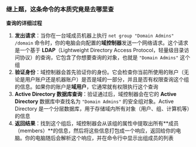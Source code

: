 ### 继上题，这条命令的本质究竟是去哪里查

**查询的详细过程**

1. **发出请求**：当你在一台域成员机器上执行 `net group "Domain Admins" /domain` 命令时，你的电脑会向配置的**域控制器**发送一个网络请求。这个请求是一个基于 **LDAP**（Lightweight Directory Access Protocol，轻量级目录访问协议）的查询，它包含了你想要查询的对象，也就是 `"Domain Admins"` 这个组
2. **验证身份**：域控制器会首先验证你的身份。它会检查你当前所使用的账户（无论是用户账户还是机器账户）是否是域的一部分，并且是否有权限查询这个组的信息。如果你的账户是**域用户**，它通常就有权限执行这个查询
3. **Active Directory 数据库查询**：验证通过后，域控制器会在它的 **Active Directory** 数据库中查找名为 `"Domain Admins"` 的安全组对象。Active Directory 是一个分层数据库，用于存储域内所有对象（用户、组、计算机等）的信息
4. **返回结果**：找到这个组后，域控制器会从该组的属性中提取出所有**成员（members）**的信息，然后将这些信息打包成一个响应，返回给你的电脑。你的电脑随后会解析这个响应，并在命令行中显示出组成员的列表